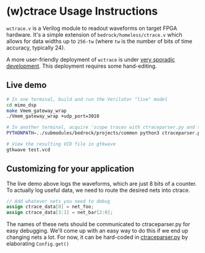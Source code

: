 # (w)ctrace Usage Instructions

`wctrace.v` is a Verilog module to readout waveforms on target FPGA hardware.
It's a simple extension of `bedrock/homeless/ctrace.v` which allows for data widths up
to `256-tw` (where `tw` is the number of bits of time accuracy, typically 24).

A more user-friendly deployment of `wctrace` is under [very sporadic development](https://gitlab.lbl.gov/kpenney/openila).
This deployment requires some hand-editing.

## Live demo

```sh
# In one terminal, build and run the Verilator "live" model
cd mimo_dsp
make Vmem_gateway_wrap
./Vmem_gateway_wrap +udp_port=3010

# In another terminal, acquire 'scope traces with ctraceparser.py and save to "test.vcd"
PYTHONPATH=../submodules/bedrock/projects/common python3 ctraceparser.py get leep://localhost:3010 -f test.vcd

# View the resulting VCD file in gtkwave
gtkwave test.vcd
```

## Customizing for your application

The live demo above logs the waveforms, which are just 8 bits of a counter. To actually log
useful data, we need to route the desired nets into ctrace.

```verilog
// Add whatever nets you need to debug
assign ctrace_data[0] = net_foo;
assign ctrace_data[3:1] = net_bar[2:0];
```

The names of these nets should be communicated to ctraceparser.py for easy debugging.
We'll come up with an easy way to do this if we end up changing nets a lot.  For now,
it can be hard-coded in [ctraceparser.py](./ctraceparser.py) by elaborating `Config.get()`
